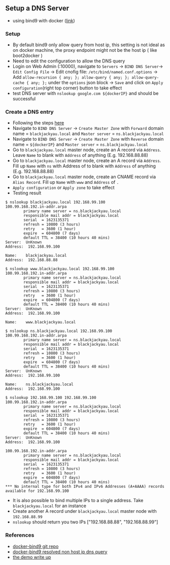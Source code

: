 ## Setup a DNS Server
- using bind9 with docker ([link](https://github.com/sameersbn/docker-bind))

### Setup
- By default bind9 only allow query from host ip, this setting is not ideal as on docker machine, the proxy endpoint might not be the host ip ( like boot2docker )
- Need to edit the configuration to allow the DNS query
- Login on Web Admin (:10000), navigate to `Servers` -> `BIND DNS Server`-> `Edit Config File` -> Edit cnofig file: `/etc/bind/named.conf.options` -> Add `allow-recursion { any; }; allow-query { any; }; allow-query-cache { any; };` under the `options` json block
-> `Save` and click on `Apply configuration`(right top corner) button to take effect
- test DNS server with `nslookup google.com ${dockerIP}` and should be successful

### Create a DNS entry
- Following the steps [here](http://www.damagehead.com/blog/2015/04/28/deploying-a-dns-server-using-docker/)
- Navigate to `BIND DNS Server` -> `Create Master Zone` with `Forward` domain name = `blackjackyau.local` and `Master server` = `ns.blackjackyau.local`
- Navigate to `BIND DNS Server` -> `Create Master Zone` with `Reverse` domain name = `${dockerIP}` and `Master server` = `ns.blackjackyau.local`
- Go to `blackjackyau.local` master node, create an A record via `Address`. Leave `Name` to blank with `Address` of anything (E.g. 192.168.88.88)
- Go to `blackjackyau.local` master node, create an A record via `Address`. Fill up `Name` with `ns` with Address of to blank with `Address` of anything (E.g. 192.168.88.88)
- Go to `blackjackyau.local` master node, create an CNAME record via `Alias Record`. Fill up `Name` with `www` and `Address` of `.`
- `Apply configuration` or `Apply zone` to take effect
- Testing result
```
$ nslookup blackjackyau.local 192.168.99.100
100.99.168.192.in-addr.arpa
        primary name server = ns.blackjackyau.local
        responsible mail addr = blackjackyau.local
        serial  = 1623135371
        refresh = 10800 (3 hours)
        retry   = 3600 (1 hour)
        expire  = 604800 (7 days)
        default TTL = 38400 (10 hours 40 mins)
Server:  UnKnown
Address:  192.168.99.100

Name:    blackjackyau.local
Address:  192.168.88.88

$ nslookup www.blackjackyau.local 192.168.99.100
100.99.168.192.in-addr.arpa
        primary name server = ns.blackjackyau.local
        responsible mail addr = blackjackyau.local
        serial  = 1623135371
        refresh = 10800 (3 hours)
        retry   = 3600 (1 hour)
        expire  = 604800 (7 days)
        default TTL = 38400 (10 hours 40 mins)
Server:  UnKnown
Address:  192.168.99.100

Name:    www.blackjackyau.local

$ nslookup ns.blackjackyau.local 192.168.99.100
100.99.168.192.in-addr.arpa
        primary name server = ns.blackjackyau.local
        responsible mail addr = blackjackyau.local
        serial  = 1623135371
        refresh = 10800 (3 hours)
        retry   = 3600 (1 hour)
        expire  = 604800 (7 days)
        default TTL = 38400 (10 hours 40 mins)
Server:  UnKnown
Address:  192.168.99.100

Name:    ns.blackjackyau.local
Address:  192.168.99.100

$ nslookup 192.168.99.100 192.168.99.100
100.99.168.192.in-addr.arpa
        primary name server = ns.blackjackyau.local
        responsible mail addr = blackjackyau.local
        serial  = 1623135371
        refresh = 10800 (3 hours)
        retry   = 3600 (1 hour)
        expire  = 604800 (7 days)
        default TTL = 38400 (10 hours 40 mins)
Server:  UnKnown
Address:  192.168.99.100

100.99.168.192.in-addr.arpa
        primary name server = ns.blackjackyau.local
        responsible mail addr = blackjackyau.local
        serial  = 1623135371
        refresh = 10800 (3 hours)
        retry   = 3600 (1 hour)
        expire  = 604800 (7 days)
        default TTL = 38400 (10 hours 40 mins)
*** No internal type for both IPv4 and IPv6 Addresses (A+AAAA) records available for 192.168.99.100

```
- It is also possible to bind multiple IPs to a single address. Take `blackjackyau.local` for an instance
- Create another A record under `blackjackyau.local` master node with `192.168.88.99`
- `nslookup` should return you two IPs ["192.168.88.88", "192.168.88.99"]

### References
- [docker-bind9 git repo](https://github.com/sameersbn/docker-bind)
- [docker-bind9 resolved non host ip dns query](https://github.com/sameersbn/docker-bind/issues/3)
- [the demo write up](http://www.damagehead.com/blog/2015/04/28/deploying-a-dns-server-using-docker/)